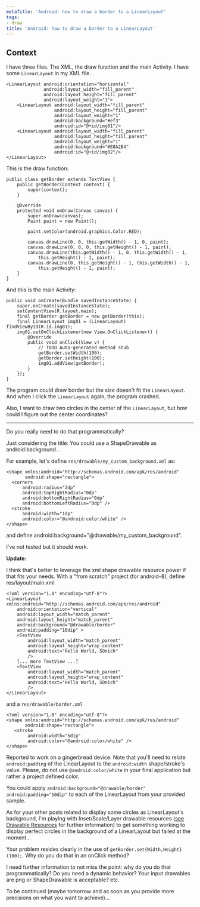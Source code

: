 ```yaml
---
metaTitle: 'Android: how to draw a border to a LinearLayout'
tags:
- draw
title: 'Android: how to draw a border to a LinearLayout'
---
```


## Context

I have three files. The XML, the draw function and the main Activity.
I have some `LinearLayout` in my XML file.



```
<LinearLayout android:orientation="horizontal"
              android:layout_width="fill_parent"
              android:layout_height="fill_parent"
              android:layout_weight="1">
    <LinearLayout android:layout_width="fill_parent"
                  android:layout_height="fill_parent"
                  android:layout_weight="1"
                  android:background="#ef3"
                  android:id="@+id/img01"/>
    <LinearLayout android:layout_width="fill_parent"
                  android:layout_height="fill_parent"
                  android:layout_weight="1"
                  android:background="#E8A2B4"
                  android:id="@+id/img02"/>
</LinearLayout>

```

This is the draw function:



```
public class getBorder extends TextView {
    public getBorder(Context context) {
        super(context);
    }

    @Override
    protected void onDraw(Canvas canvas) {
        super.onDraw(canvas);
        Paint paint = new Paint();

        paint.setColor(android.graphics.Color.RED);

        canvas.drawLine(0, 0, this.getWidth() - 1, 0, paint);
        canvas.drawLine(0, 0, 0, this.getHeight() - 1, paint);
        canvas.drawLine(this.getWidth() - 1, 0, this.getWidth() - 1,
            this.getHeight() - 1, paint);
        canvas.drawLine(0, this.getHeight() - 1, this.getWidth() - 1,
            this.getHeight() - 1, paint);
    }
}

```

And this is the main Activity:



```
public void onCreate(Bundle savedInstanceState) {
    super.onCreate(savedInstanceState);
    setContentView(R.layout.main);
    final getBorder getBorder = new getBorder(this);
    final LinearLayout img01 = (LinearLayout) findViewById(R.id.img01);
    img01.setOnClickListener(new View.OnClickListener() {
        @Override
        public void onClick(View v) {
            // TODO Auto-generated method stub
            getBorder.setWidth(100);
            getBorder.setHeight(100);
            img01.addView(getBorder);
        }
    });       
}

```

The program could draw border but the size doesn't fit the `LinearLayout`. And when I click the `LinearLayout` again, the program crashed.


Also, I want to draw two circles in the center of the `LinearLayout`, but how could I figure out the center coordinates?



---

Do you really need to do that programmatically?


Just considering the title: You could use a ShapeDrawable as android:background…


For example, let's define `res/drawable/my_custom_background.xml` as:



```
<shape xmlns:android="http://schemas.android.com/apk/res/android"
       android:shape="rectangle">
  <corners
      android:radius="2dp"
      android:topRightRadius="0dp"
      android:bottomRightRadius="0dp"
      android:bottomLeftRadius="0dp" />
  <stroke
      android:width="1dp"
      android:color="@android:color/white" />
</shape>

```

and define android:background="@drawable/my\_custom\_background".


I've not tested but it should work.


**Update:**


I think that's better to leverage the xml shape drawable resource power if that fits your needs. With a "from scratch" project (for android-8), define res/layout/main.xml



```
<?xml version="1.0" encoding="utf-8"?>
<LinearLayout xmlns:android="http://schemas.android.com/apk/res/android"
    android:orientation="vertical"
    android:layout_width="match_parent"
    android:layout_height="match_parent"
    android:background="@drawable/border"
    android:padding="10dip" >
    <TextView
        android:layout_width="match_parent"
        android:layout_height="wrap_content"
        android:text="Hello World, SOnich"
        />
    [... more TextView ...]
    <TextView
        android:layout_width="match_parent"
        android:layout_height="wrap_content"
        android:text="Hello World, SOnich"
        />
</LinearLayout>

```

and a `res/drawable/border.xml`



```
<?xml version="1.0" encoding="utf-8"?>
<shape xmlns:android="http://schemas.android.com/apk/res/android"
       android:shape="rectangle">
   <stroke
        android:width="5dip"
        android:color="@android:color/white" />
</shape>

```

Reported to work on a gingerbread device. Note that you'll need to relate `android:padding` of the LinearLayout to the `android:width` shape/stroke's value. Please, do not use `@android:color/white` in your final application but rather a project defined color.


You could apply `android:background="@drawable/border" android:padding="10dip"` to each of the LinearLayout from your provided sample.


As for your other posts related to display some circles as LinearLayout's background, I'm playing with Inset/Scale/Layer drawable resources ([see Drawable Resources](http://developer.android.com/guide/topics/resources/drawable-resource.html) for further information) to get something working to display perfect circles in the background of a LinearLayout but failed at the moment…


Your problem resides clearly in the use of `getBorder.set{Width,Height}(100);`. Why do you do that in an onClick method?


I need further information to not miss the point: why do you do that programmatically? Do you need a dynamic behavior? Your input drawables are png or ShapeDrawable is acceptable? etc.


To be continued (maybe tomorrow and as soon as you provide more precisions on what you want to achieve)…

